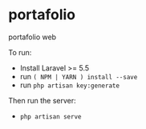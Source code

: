# portafolio
portafolio web

To run:
- Install Laravel >= 5.5
- run 
 ```( NPM | YARN ) install --save```
- run ```php artisan key:generate```

Then run the server:
- ```php artisan serve```
